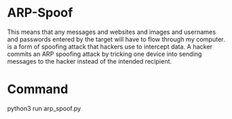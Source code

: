 # ARP-Spoof
This means that any messages and websites and images and usernames and passwords entered by the target will have to flow through my computer. is a form of spoofing attack that hackers use to intercept data. A hacker commits an ARP spoofing attack by tricking one device into sending messages to the hacker instead of the intended recipient.
# Command
python3 run arp_spoof.py

